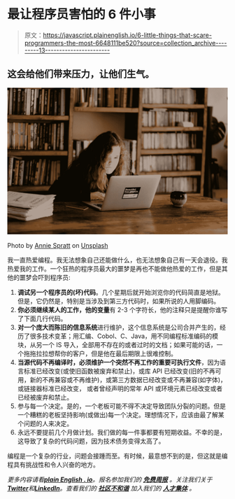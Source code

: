 # 最让程序员害怕的 6 件小事

> 原文：<https://javascript.plainenglish.io/6-little-things-that-scare-programmers-the-most-6648111be520?source=collection_archive---------13----------------------->

## 这会给他们带来压力，让他们生气。

![](img/8f12eb0b624383d1f92fccd7ffed13ba.png)

Photo by [Annie Spratt](https://unsplash.com/@anniespratt?utm_source=medium&utm_medium=referral) on [Unsplash](https://unsplash.com?utm_source=medium&utm_medium=referral)

我一直热爱编程。我无法想象自己还能做什么，也无法想象自己有一天会退役。我热爱我的工作。一个狂热的程序员最大的噩梦是再也不能做他热爱的工作，但是其他的噩梦会吓到程序员:

1.  **调试另一个程序员的(坏)代码**。几个星期后就开始浏览你的代码简直是地狱。但是，它仍然是，特别是当涉及到第三方代码时，如果所说的人用脚编码。
2.  **你必须继续某人的工作，他的变量**有 2-3 个字符长，他的注释只是提醒你谁写了下面几行代码。
3.  **对一个庞大而陈旧的信息系统**进行维护，这个信息系统是公司合并产生的，经历了很多技术变革；用汇编、Cobol、C、Java，用不同编程标准编码的模块，从另一个 IS 导入，全部用不存在的或者过时的文档；如果可能的话，一个拖拖拉拉想帮你的客户，但是他在最后期限上很难控制。
4.  **当源代码不再编译时，必须维护一个突然不再工作的重要可执行文件**，因为语言标准已经改变(或使旧函数被废弃和禁止)，或库 API 已经改变(旧的不再可用，新的不再兼容或不再维护)，或第三方数据已经改变或不再兼容(如字体)，或链接器标准已经改变， 或者曾经声明的常年 API 或环境元素已经改变或者已经被废弃和禁止。
5.  参与每一个决定。是的，一个老板可能不得不决定导致团队分裂的问题。但是一个糟糕的老板坚持影响(或做出)每一个决定。理想情况下，应该由最了解某个问题的人来决定。
6.  永远不要提前几个月做计划。我们做的每一件事都要有短期收益。不幸的是，这导致了复杂的代码问题，因为技术债务变得太高了。

编程是一个复杂的行业，问题会接踵而至。有时候，最意想不到的是，但这就是编程具有挑战性和令人兴奋的地方。

*更多内容请看*[***plain English . io***](https://plainenglish.io/)*。报名参加我们的* [***免费周报***](http://newsletter.plainenglish.io/) *。关注我们关于*[***Twitter***](https://twitter.com/inPlainEngHQ)*和*[***LinkedIn***](https://www.linkedin.com/company/inplainenglish/)*。查看我们的* [***社区不和谐***](https://discord.gg/GtDtUAvyhW) *加入我们的* [***人才集体***](https://inplainenglish.pallet.com/talent/welcome) *。*